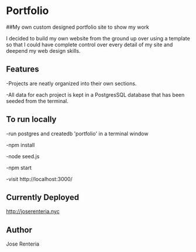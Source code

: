 # Portfolio
##My own custom designed portfolio site to show my work

I decided to build my own website from the ground up over using a template so that I could have complete control over every detail of my site and deepend my web design skills.

## Features

  -Projects are neatly organized into their own sections.
  
  -All data for each project is kept in a PostgresSQL database that has been seeded from the terminal.
  
## To run locally

  -run postgres and createdb 'portfolio' in a terminal window

  -npm install
  
  -node seed.js
  
  -npm start
  
  -visit http://localhost:3000/

## Currently Deployed

   http://joserenteria.nyc
  
## Author

 Jose Renteria
